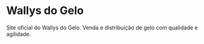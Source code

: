 # Wallys do Gelo
Site oficial do Wallys do Gelo. Venda e distribuição de gelo com qualidade e agilidade.
